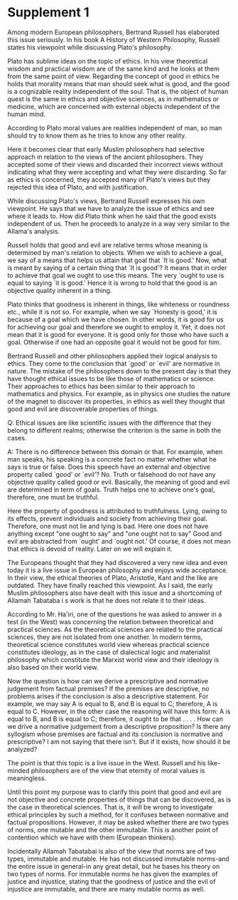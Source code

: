 Supplement 1
============

Among modern European philosophers, Bertrand Russell has elaborated
this issue seriously. In his book A History of Western Philosophy,
Russell states his viewpoint while discussing Plato's philosophy.

Plato has sublime ideas on the topic of ethics. In his view theoretical
wisdom and practical wisdom are of the same kind and he looks at them
from the same point of view. Regarding the concept of good in ethics he
holds that morality means that man should seek what is good, and the
good is a cognizable reality independent of the soul. That is, the
object of human quest is the same in ethics and objective sciences, as
in mathematics or medicine, which are concerned with external objects
independent of the human mind.

According to Plato moral values are realities independent of man, so
man should try to know them as he tries to know any other reality.

Here it becomes clear that early Muslim philosophers had selective
approach in relation to the views of the ancient philosophers. They
accepted some of their views and discarded their incorrect views without
indicating what they were accepting and what they were discarding. So
far as ethics is concerned, they accepted many of Plato's views but they
rejected this idea of Plato, and with justification.

While discussing Plato's views, Bertrand Russell expresses his own
viewpoint. He says that we have to analyze the issue of ethics and see
where it leads to. How did Plato think when he said that the good exists
independent of us. Then he proceeds to analyze in a way very similar to
the Allama's analysis.

Russell holds that good and evil are relative terms whose meaning is
determined by man's relation to objects. When we wish to achieve a goal,
we say of a means that helps us attain that goal that \`It is good.'
Now, what is meant by saying of a certain thing that \`It is good'? It
means that in order to achieve that goal we ought to use this means. The
very \`ought to use is equal to saying \`it is good.' Hence it is wrong
to hold that the good is an objective quality inherent in a thing.

Plato thinks that goodness is inherent in things, like whiteness or
roundness etc., while it is not so. For example, when we say \`Honesty
is good,' it is because of a goal which we have chosen. In other words,
it is good for us for achieving our goal and therefore we ought to
employ it. Yet, it does not mean that it is good for everyone. It is
good only for those who have such a goal. Otherwise if one had an
opposite goal it would not be good for him.

Bertrand Russell and other philosophers applied their logical analysis
to ethics. They come to the conclusion that \`good' or \`evil' are
normative in nature. The mistake of the philosophers down to the present
day is that they have thought ethical issues to be like those of
mathematics or science. Their approaches to ethics has been similar to
their approach to mathematics and physics. For example, as in physics
one studies the nature of the magnet to discover its properties, in
ethics as well they thought that good and evil are discoverable
properties of things.

Q: Ethical issues are like scientific issues with the difference that
they belong to different realms; otherwise the criterion is the same in
both the cases.

A: There is no difference between this domain or that. For example,
when man speaks, his speaking is a concrete fact no matter whether what
he says is true or false. Does this speech have an external and
objective property called \`good' or \`evil'? No. Truth or falsehood do
not have any objective quality called good or evil. Basically, the
meaning of good and evil are determined in term of goals. Truth helps
one to achieve one's goal, therefore, one must be truthful.

Here the property of goodness is attributed to truthfulness. Lying,
owing to its effects, prevent individuals and society from achieving
their goal. Therefore, one must not lie and lying is bad. Here one does
not have anything except "one ought to say" and "one ought not to say"
Good and evil are abstracted from \`ought' and \`ought not.' Of course,
it does not mean that ethics is devoid of reality. Later on we will
explain it.

The Europeans thought that they had discovered a very new idea and even
today it is a live issue in European philosophy and enjoys wide
acceptance. In their view, the ethical theories of Plato, Aristotle,
Kant and the like are outdated. They have finally reached this
viewpoint. As I said, the early Muslim philosophers also have dealt with
this issue and a shortcoming of Allamah Tabataba i s work is that he
does not relate it to their ideas.

According to Mr. Ha'iri, one of the questions he was asked to answer in
a test (in the West) was concerning the relation between theoretical and
practical sciences. As the theoretical sciences are related to the
practical sciences, they are not isolated from one another. In modern
terms, theoretical science constitutes world view whereas practical
science constitutes ideology, as in the case of dialectical logic and
materialist philosophy which constitute the Marxist world view and their
ideology is also based on their world view.

Now the question is how can we derive a prescriptive and normative
judgement from factual premises? If the premises are descriptive, no
problems arises if the conclusion is also a descriptive statement. For
example, we may say A is equal to B, and B is equal to C; therefore, A
is equal to C. However, in the other case the reasoning will have this
form: A is equal to B, and B is equal to C; therefore, it ought to be
that . . . . How can we drive a normative judgement from a descriptive
proposition? Is there any syllogism whose premises are factual and its
conclusion is normative and prescriptive? I am not saying that there
isn't. But if it exists, how should it be analyzed?

The point is that this topic is a live issue in the West. Russell and
his like-minded philosophers are of the view that eternity of moral
values is meaningless.

Until this point my purpose was to clarify this point that good and
evil are not objective and concrete properties of things that can be
discovered, as is the case in theoretical sciences. That is, it will be
wrong to investigate ethical principles by such a method, for it
confuses between normative and factual propositions. However, it may be
asked whether there are two types of norms, one mutable and the other
immutable. This is another point of contention which we have with them
(European thinkers).

Incidentally Allamah Tabatabai is also of the view that norms are of
two types, immutable and mutable. He has not discussed immutable
norms-and the entire issue in general-in any great detail, but he bases
his theory on two types of norms. For immutable norms he has given the
examples of justice and injustice, stating that the goodness of justice
and the evil of injustice are immutable, and there are many mutable
norms as well.


